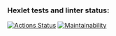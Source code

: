 ### Hexlet tests and linter status:
[![Actions Status](https://github.com/alex-prog4/frontend-project-44/actions/workflows/hexlet-check.yml/badge.svg)](https://github.com/alex-prog4/frontend-project-44/actions)
[![Maintainability](https://api.codeclimate.com/v1/badges/fbcd3a4bad8ab8450ed9/maintainability)](https://codeclimate.com/github/alex-prog4/frontend-project-44/maintainability)
